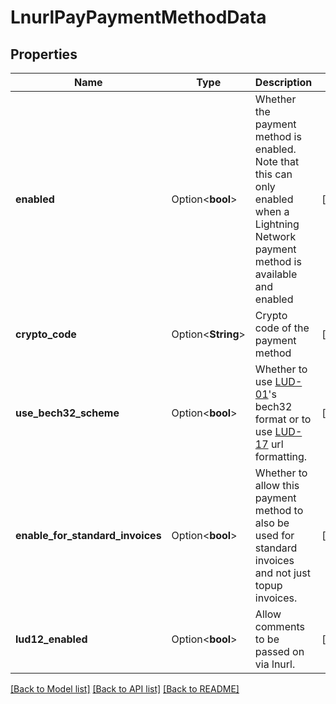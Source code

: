 # LnurlPayPaymentMethodData

## Properties

Name | Type | Description | Notes
------------ | ------------- | ------------- | -------------
**enabled** | Option<**bool**> | Whether the payment method is enabled. Note that this can only enabled when a Lightning Network payment method is available and enabled | [optional]
**crypto_code** | Option<**String**> | Crypto code of the payment method | [optional]
**use_bech32_scheme** | Option<**bool**> | Whether to use [LUD-01](https://github.com/fiatjaf/lnurl-rfc/blob/luds/01.md)'s bech32 format or to use [LUD-17](https://github.com/fiatjaf/lnurl-rfc/blob/luds/17.md) url formatting.  | [optional]
**enable_for_standard_invoices** | Option<**bool**> | Whether to allow this payment method to also be used for standard invoices and not just topup invoices. | [optional]
**lud12_enabled** | Option<**bool**> | Allow comments to be passed on via lnurl. | [optional]

[[Back to Model list]](../README.md#documentation-for-models) [[Back to API list]](../README.md#documentation-for-api-endpoints) [[Back to README]](../README.md)


